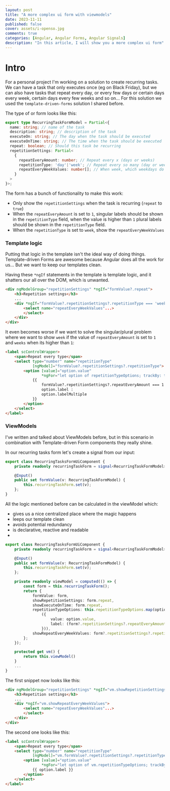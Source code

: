 ```yaml
---
layout: post
title: "A more complex ui form with viewmodels"
date: 2023-11-11
published: false
cover: assets/i-openso.jpg
comments: true
categories: [Angular, Angular Forms, Angular Signals]
description: "In this article, I will show you a more complex ui form"
---
```


# Intro

For a personal project I'm working on a solution to create recurring tasks.
We can have a task that only executes once (eg on Black Friday),
but we can also have tasks that repeat every day, or every few days
or certain days every week, certain days every few weeks and so on...
For this solution we used the `template-driven-forms` solution I shared before.

The type of or form looks like this:

```typescript
export type RecurringTaskFormModel = Partial<{
  name: string; // name of the task
  description: string; // description of the task
  executeOn: string; // The day when the task should be executed
  executeOnTime: string; // The time when the task should be executed
  repeat: boolean; // Should this task be recurring
  repetitionSettings: Partial<
    {
      repeatEveryAmount: number; // Repeat every x (days or weeks)
      repetitionType: 'day'|'week'; // Repeat every so many (day or week)
      repeatEveryWeekValues: number[]; // When week, which weekdays do we want to repeat
    }
  >
}>;
```

The form has a bunch of functionality to make this work:
- Only show the `repetitionSettings` when the task is recurring (`repeat` to `true`)
- When the `repeatEveryAmount` is set to `1`, singular labels should be shown in the `repetitionType`
field, when the value is higher than `1` plural labels should be shown in the `repetitionType` field.
- When the `repetitionType` is set to `week`, show the `repeatEveryWeekValues`

### Template logic

Putting that logic in the template isn't the ideal way of doing things. Template-driven Forms are awesome
because Angular does all the work for us... But we want to keep our templates clean.

Having these `*ngIf` statements in the template is template logic, and it shatters
our all over the DOM, which is unwanted.

```html
<div ngModelGroup="repetitionSettings" *ngIf="formValue?.repeat">
    <h3>Repetition settings</h3>
    ...
    <div *ngIf="formValue?.repetitionSettings?.repetitionType === 'week'">
        <select name="repeatEveryWeekValues"...>
        </select>
    </div>
</div>
```

It even becomes worse if we want to solve the singular/plural problem where we want to show
`week` if the value of `repeatEveryAmount` is set to `1` and `weeks` when its higher than `1`:

```html
<label scControlWrapper>
    <span>Repeat every type</span>
    <select type="number" name="repetitionType"
            [ngModel]="formValue?.repetitionSettings?.repetitionType">
        <option [value]="option.value"
                *ngFor="let option of repetitionTypeOptions; trackBy: tracker">
            {{
                formValue?.repetitionSettings?.repeatEveryAmount === 1 ?
                option.label :
                option.labelMultiple
            }}
        </option>
    </select>
</label>
```

### ViewModels

I've written and talked about ViewModels before, but in this scenario in combination with Template-driven Form components
they really shine.

In our recurring tasks form let's create a signal from our input:

```typescript
export class RecurringTasksFormUiComponent {
    private readonly recurringTaskForm = signal<RecurringTaskFormModel>({});

    @Input()
    public set formValue(v: RecurringTaskFormModel) {
        this.recurringTaskForm.set(v);
    };
}
```

All the logic mentioned before can be calculated in the viewModel which:
- gives us a nice centralized place where the magic happens
- leeps our template clean
- avoids potential redundancy
- is declarative, reactive and readable
- 
```typescript
export class RecurringTasksFormUiComponent {
    private readonly recurringTaskForm = signal<RecurringTaskFormModel>({});

    @Input()
    public set formValue(v: RecurringTaskFormModel) {
        this.recurringTaskForm.set(v);
    };

    private readonly viewModel = computed(() => {
        const form = this.recurringTaskForm();
        return {
            formValue: form,
            showRepetitionSettings: form.repeat,
            showExecuteOnTime: form.repeat,
            repetitionTypeOptions: this.repetitionTypeOptions.map(option =>
                ({
                    value: option.value,
                    label: (form?.repetitionSettings?.repeatEveryAmount || 0) > 1 ? option.labelMultiple : option.label
                })),
            showRepeatEveryWeekValues: form?.repetitionSettings?.repetitionType === 'week'
        };
    });

    protected get vm() {
        return this.viewModel()
    }
    ...
}
```

The first snippet now looks like this:

```html
<div ngModelGroup="repetitionSettings" *ngIf="vm.showRepetitionSettings">
    <h3>Repetition settings</h3>
    ...
    <div *ngIf="vm.showRepeatEveryWeekValues">
        <select name="repeatEveryWeekValues"...>
        </select>
    </div>
</div>
```

The second one looks like this:
```html
<label scControlWrapper>
    <span>Repeat every type</span>
    <select type="number" name="repetitionType"
            [ngModel]="vm.formValue?.repetitionSettings?.repetitionType">
        <option [value]="option.value"
                *ngFor="let option of vm.repetitionTypeOptions; trackBy: tracker">
            {{ option.label }}
        </option>
    </select>
</label>
```